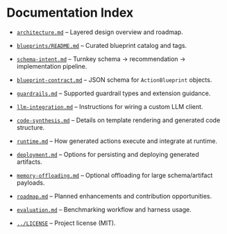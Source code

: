 # Documentation Index

- [`architecture.md`](architecture.md) – Layered design overview and roadmap.
- [`blueprints/README.md`](../blueprints/README.md) – Curated blueprint catalog and tags.
- [`schema-intent.md`](schema-intent.md) – Turnkey schema → recommendation → implementation pipeline.
- [`blueprint-contract.md`](blueprint-contract.md) – JSON schema for `ActionBlueprint` objects.
- [`guardrails.md`](guardrails.md) – Supported guardrail types and extension guidance.
- [`llm-integration.md`](llm-integration.md) – Instructions for wiring a custom LLM client.
- [`code-synthesis.md`](code-synthesis.md) – Details on template rendering and generated code structure.
- [`runtime.md`](runtime.md) – How generated actions execute and integrate at runtime.
- [`deployment.md`](deployment.md) – Options for persisting and deploying generated artifacts.
- [`memory-offloading.md`](memory-offloading.md) – Optional offloading for large schema/artifact payloads.
- [`roadmap.md`](roadmap.md) – Planned enhancements and contribution opportunities.
- [`evaluation.md`](evaluation.md) – Benchmarking workflow and harness usage.

- [`../LICENSE`](../LICENSE) – Project license (MIT).
